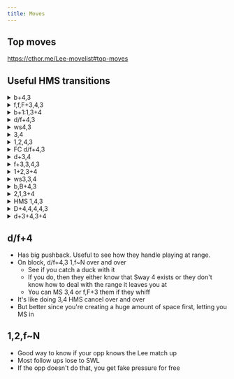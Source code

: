 ```yaml
---
title: Moves
---
```


## Top moves
<https://cthor.me/Lee-movelist#top-moves>

## Useful HMS transitions

<details>
<summary markdown="0">b+4,3</summary>

- With the HMS cancel, b+4 becomes -2~-0 on block, +8~+10 on hit along with the properties of b+4
- The best keepout tool that Lee has. Larger than normal vertical hitbox and a forward range is generous.
  - Notorious tracking to both sides if the 3 is delayed (effectively a b+4>3), to the extent that it is now called as 'pseudo-homing' because it almost acts as a homing move.
  - The HMS cancel puts Lee far back from the hitbox which makes whiff punishing this move harder for the opponent.
  - HMS 2 follow up goes under most highs with a restricted vertical hitbox e.g. Jabs.
  - HMS 3 powercrush follow up catches anything slower than a jab. i10 moves (like jabs) will get consumed by the power crush and allow the opponent to duck under HMS 3.
  - Use as a keepout tool mainly. However, it can be used to imply a frame data mind game on block at close range.
  - On counter hit, pickup with HMS~f, ws 2,3 into the rest of the staple combo.
- Cancelling into stand guard from b+4,3 should be practiced by inputting d,db,b (quarter circle back motion) during the recovery of b+4,3 i.e. as soon as Lee lands his right foot on the ground. Cancelling saves you from being locked in HMS, and saves you from unwarranted whiff punishes from the opponent.
  - The cancel into stand guard can be limited to only d,db to enter FC directly from HMS and imply a FC mixup if needed.
- Moves out of the HMS can be used to consume the opponent's tries to whiff punish your out-of-range b4 whiffs.
- Should not be abused against characters with long range whiff punishment.

</details>

<details>
<summary markdown="0">f,f,F+3,4,3</summary>

- +6 on block, KND on hit
- Lee's running move that gives free plus frames with second hit, floor break with second hit, wall break with first hit.
- Use it to close distances from range 1+ and gain plus frames on the side.
  - Doing the f,f,F motion does telegraph your f,f,F+3,4,3 attempt if done from afar
  - Opponents can side step this move easily on reaction to your telegraph.
  - Practice instant while running motion to force proper use.
- Ends in HMS and on block provides an uninterruptible HMS 1+2 attempt if done as soon as HMS transition recovers.
  - Lili and Alisa can side-step-left HMS 1+2.
- All moves slower than i15 are uninterruptible on block.
- On hit opponent goes in a backrollable spike animation
  - If the opponent does not backroll out of the spike (by not holding B), then Lee gets a free HMS uf+4 on-the-ground hit.
- Can be performed with usual instant while running motion techniques.
- Gives free combo on hit on floor-break stages starting with aerial hit 2 because the second hit breaks floors on aerial hit.
  - Use at wall splats/tailspins when near the wall to break the floor to get a high wallsplat combo after.

</details>

<details>
<summary markdown="0">b+1:1,3+4</summary>

</details>

<details>
<summary markdown="0">d/f+4,3</summary>

</details>

<details>
<summary markdown="0">ws4,3</summary>

</details>

<details>

<summary markdown="0">3,4</summary>

</details>

<details>

<summary markdown="0">1,2,4,3</summary>

</details>

<details>
<summary markdown="0">FC d/f+4,3</summary>

</details>

<details>
<summary markdown="0">d+3,4</summary>

</details>

<details>
<summary markdown="0">f+3,3,4,3</summary>

</details>

<details>
<summary markdown="0">1+2,3+4</summary>

</details>

<details>
<summary markdown="0">ws3,3,4</summary>

</details>

<details>
<summary markdown="0">b,B+4,3</summary>

</details>

<details>
<summary markdown="0">2,1,3+4</summary>

</details>

<details>
<summary markdown="0">HMS 1,4,3</summary>

</details>

<details>
<summary markdown="0">D+4,4,4,4,3</summary>

</details>

<details>
<summary markdown="0">d+3+4,3+4</summary>

</details>

## d/f+4

<!-- https://discordapp.com/channels/361852916203651074/459202763159633933/459203002427899924 -->

- Has big pushback. Useful to see how they handle playing at range.
- On block, d/f+4,3 1,f~N over and over
  - See if you catch a duck with it
  - If you do, then they either know that Sway 4 exists or they don't know how to deal with the range it leaves you at
  - You can MS 3,4 or f,F+3 them if they whiff
- It's like doing 3,4 HMS cancel over and over
- But better since you're creating a huge amount of space first, letting you MS in

## 1,2,f\~N

<!-- https://discordapp.com/channels/361852916203651074/362318093097107458/442468808750268417 -->

- Good way to know if your opp knows the Lee match up
- Most follow ups lose to SWL
- If the opp doesn't do that, you get fake pressure for free

